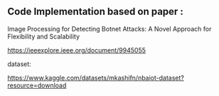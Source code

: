 ## Code Implementation based on paper :
Image Processing for Detecting Botnet Attacks: A Novel Approach for Flexibility and Scalability

https://ieeexplore.ieee.org/document/9945055


dataset:

https://www.kaggle.com/datasets/mkashifn/nbaiot-dataset?resource=download